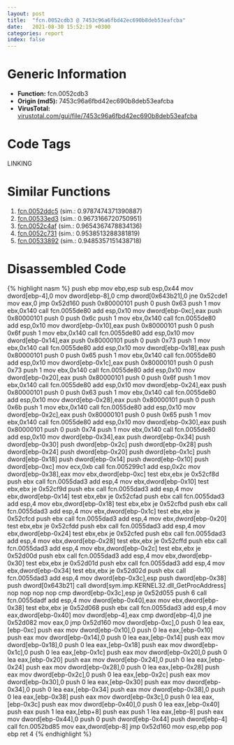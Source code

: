 ```yaml
---
layout: post
title:  "fcn.0052cdb3 @ 7453c96a6fbd42ec690b8deb53eafcba"
date:   2021-08-30 15:52:19 +0300
categories: report
index: false
---
```


# Generic Information
- **Function:** fcn.0052cdb3
- **Origin (md5):** 7453c96a6fbd42ec690b8deb53eafcba
- **VirusTotal:** [virustotal.com/gui/file/7453c96a6fbd42ec690b8deb53eafcba][virustotal_ref]

# Code Tags
<span class="tag" id="LINKING">LINKING</span>


# Similar Functions

1. [fcn.0052ddc5][similar_1_ref] (sim.: 0.9787474371390887)
2. [fcn.00533ed3][similar_2_ref] (sim.: 0.9673166720750951)
3. [fcn.0052c4af][similar_3_ref] (sim.: 0.9654367478834136)
4. [fcn.0052c731][similar_4_ref] (sim.: 0.9538513288381819)
5. [fcn.00533892][similar_5_ref] (sim.: 0.9485357151438718)


# Disassembled Code

{% highlight nasm %}
push ebp
mov ebp,esp
sub esp,0x44
mov dword[ebp-4],0
mov dword[ebp-8],0
cmp dword[0x643b21],0
jne 0x52cde1
mov eax,0
jmp 0x52d160
push 0x80000101
push 0
push 0x63
push 1
mov ebx,0x140
call fcn.0055de80
add esp,0x10
mov dword[ebp-0xc],eax
push 0x80000101
push 0
push 0x6c
push 1
mov ebx,0x140
call fcn.0055de80
add esp,0x10
mov dword[ebp-0x10],eax
push 0x80000101
push 0
push 0x6f
push 1
mov ebx,0x140
call fcn.0055de80
add esp,0x10
mov dword[ebp-0x14],eax
push 0x80000101
push 0
push 0x73
push 1
mov ebx,0x140
call fcn.0055de80
add esp,0x10
mov dword[ebp-0x18],eax
push 0x80000101
push 0
push 0x65
push 1
mov ebx,0x140
call fcn.0055de80
add esp,0x10
mov dword[ebp-0x1c],eax
push 0x80000101
push 0
push 0x73
push 1
mov ebx,0x140
call fcn.0055de80
add esp,0x10
mov dword[ebp-0x20],eax
push 0x80000101
push 0
push 0x6f
push 1
mov ebx,0x140
call fcn.0055de80
add esp,0x10
mov dword[ebp-0x24],eax
push 0x80000101
push 0
push 0x63
push 1
mov ebx,0x140
call fcn.0055de80
add esp,0x10
mov dword[ebp-0x28],eax
push 0x80000101
push 0
push 0x6b
push 1
mov ebx,0x140
call fcn.0055de80
add esp,0x10
mov dword[ebp-0x2c],eax
push 0x80000101
push 0
push 0x65
push 1
mov ebx,0x140
call fcn.0055de80
add esp,0x10
mov dword[ebp-0x30],eax
push 0x80000101
push 0
push 0x74
push 1
mov ebx,0x140
call fcn.0055de80
add esp,0x10
mov dword[ebp-0x34],eax
push dword[ebp-0x34]
push dword[ebp-0x30]
push dword[ebp-0x2c]
push dword[ebp-0x28]
push dword[ebp-0x24]
push dword[ebp-0x20]
push dword[ebp-0x1c]
push dword[ebp-0x18]
push dword[ebp-0x14]
push dword[ebp-0x10]
push dword[ebp-0xc]
mov ecx,0xb
call fcn.005299c1
add esp,0x2c
mov dword[ebp-0x38],eax
mov ebx,dword[ebp-0xc]
test ebx,ebx
je 0x52cf8d
push ebx
call fcn.0055dad3
add esp,4
mov ebx,dword[ebp-0x10]
test ebx,ebx
je 0x52cf9d
push ebx
call fcn.0055dad3
add esp,4
mov ebx,dword[ebp-0x14]
test ebx,ebx
je 0x52cfad
push ebx
call fcn.0055dad3
add esp,4
mov ebx,dword[ebp-0x18]
test ebx,ebx
je 0x52cfbd
push ebx
call fcn.0055dad3
add esp,4
mov ebx,dword[ebp-0x1c]
test ebx,ebx
je 0x52cfcd
push ebx
call fcn.0055dad3
add esp,4
mov ebx,dword[ebp-0x20]
test ebx,ebx
je 0x52cfdd
push ebx
call fcn.0055dad3
add esp,4
mov ebx,dword[ebp-0x24]
test ebx,ebx
je 0x52cfed
push ebx
call fcn.0055dad3
add esp,4
mov ebx,dword[ebp-0x28]
test ebx,ebx
je 0x52cffd
push ebx
call fcn.0055dad3
add esp,4
mov ebx,dword[ebp-0x2c]
test ebx,ebx
je 0x52d00d
push ebx
call fcn.0055dad3
add esp,4
mov ebx,dword[ebp-0x30]
test ebx,ebx
je 0x52d01d
push ebx
call fcn.0055dad3
add esp,4
mov ebx,dword[ebp-0x34]
test ebx,ebx
je 0x52d02d
push ebx
call fcn.0055dad3
add esp,4
mov dword[ebp-0x3c],esp
push dword[ebp-0x38]
push dword[0x643b21]
call dword[sym.imp.KERNEL32.dll_GetProcAddress]
nop
nop
nop
nop
cmp dword[ebp-0x3c],esp
je 0x52d055
push 6
call fcn.0055dadf
add esp,4
mov dword[ebp-0x40],eax
mov ebx,dword[ebp-0x38]
test ebx,ebx
je 0x52d068
push ebx
call fcn.0055dad3
add esp,4
mov eax,dword[ebp-0x40]
mov dword[ebp-4],eax
cmp dword[ebp-4],0
jne 0x52d082
mov eax,0
jmp 0x52d160
mov dword[ebp-0xc],0
push 0
lea eax,[ebp-0xc]
push eax
mov dword[ebp-0x10],0
push 0
lea eax,[ebp-0x10]
push eax
mov dword[ebp-0x14],0
push 0
lea eax,[ebp-0x14]
push eax
mov dword[ebp-0x18],0
push 0
lea eax,[ebp-0x18]
push eax
mov dword[ebp-0x1c],0
push 0
lea eax,[ebp-0x1c]
push eax
mov dword[ebp-0x20],0
push 0
lea eax,[ebp-0x20]
push eax
mov dword[ebp-0x24],0
push 0
lea eax,[ebp-0x24]
push eax
mov dword[ebp-0x28],0
push 0
lea eax,[ebp-0x28]
push eax
mov dword[ebp-0x2c],0
push 0
lea eax,[ebp-0x2c]
push eax
mov dword[ebp-0x30],0
push 0
lea eax,[ebp-0x30]
push eax
mov dword[ebp-0x34],0
push 0
lea eax,[ebp-0x34]
push eax
mov dword[ebp-0x38],0
push 0
lea eax,[ebp-0x38]
push eax
mov dword[ebp-0x3c],0
push 0
lea eax,[ebp-0x3c]
push eax
mov dword[ebp-0x40],0
push 0
lea eax,[ebp-0x40]
push eax
push 1
lea eax,[ebp+8]
push eax
push 1
lea eax,[ebp-8]
push eax
mov dword[ebp-0x44],0
push 0
push dword[ebp-0x44]
push dword[ebp-4]
call fcn.0052bd85
mov eax,dword[ebp-8]
jmp 0x52d160
mov esp,ebp
pop ebp
ret 4
{% endhighlight %}


[similar_1_ref]: /report/fcn.0052ddc5@7453c96a6fbd42ec690b8deb53eafcba
[similar_2_ref]: /report/fcn.00533ed3@7453c96a6fbd42ec690b8deb53eafcba
[similar_3_ref]: /report/fcn.0052c4af@7453c96a6fbd42ec690b8deb53eafcba
[similar_4_ref]: /report/fcn.0052c731@7453c96a6fbd42ec690b8deb53eafcba
[similar_5_ref]: /report/fcn.00533892@7453c96a6fbd42ec690b8deb53eafcba
[virustotal_ref]: https://www.virustotal.com/gui/file/7453c96a6fbd42ec690b8deb53eafcba